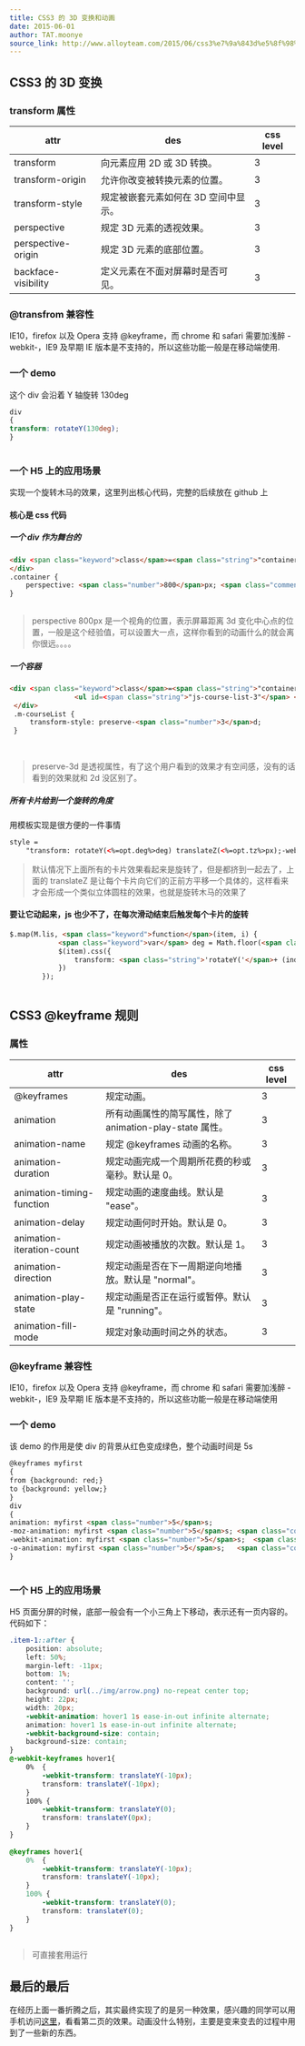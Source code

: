 ```yaml
---
title: CSS3 的 3D 变换和动画
date: 2015-06-01
author: TAT.moonye
source_link: http://www.alloyteam.com/2015/06/css3%e7%9a%843d%e5%8f%98%e6%8d%a2%e5%92%8c%e5%8a%a8%e7%94%bb/
---
```


## CSS3 的 3D 变换

### transform 属性

| attr                | des                  | css level |
| ------------------- | -------------------- | --------- |
| transform           | 向元素应用 2D 或 3D 转换。    | 3         |
| transform-origin    | 允许你改变被转换元素的位置。       | 3         |
| transform-style     | 规定被嵌套元素如何在 3D 空间中显示。 | 3         |
| perspective         | 规定 3D 元素的透视效果。       | 3         |
| perspective-origin  | 规定 3D 元素的底部位置。       | 3         |
| backface-visibility | 定义元素在不面对屏幕时是否可见。     | 3         |

### @transfrom 兼容性

IE10，firefox 以及 Opera 支持 @keyframe，而 chrome 和 safari 需要加浅醉 - webkit-，IE9 及早期 IE 版本是不支持的，所以这些功能一般是在移动端使用.

### 一个 demo

这个 div 会沿着 Y 轴旋转 130deg

```css
div
{
transform: rotateY(130deg);
}
 
```

### 一个 H5 上的应用场景

实现一个旋转木马的效果，这里列出核心代码，完整的后续放在 github 上

#### 核心是 css 代码

##### 一个 div 作为舞台的

```html
<div <span class="keyword">class</span>=<span class="string">"container"</span>>
</div>
.container {
    perspective: <span class="number">800</span>px; <span class="comment">//这里是一个视角的位置，</span>
}
 
```

> perspective 800px 是一个视角的位置，表示屏幕距离 3d 变化中心点的位置，一般是这个经验值，可以设置大一点，这样你看到的动画什么的就会离你很远。。。。

##### 一个容器

```html
<div <span class="keyword">class</span>=<span class="string">"container"</span>>
                <ul id=<span class="string">"js-course-list-3"</span> <span class="keyword">class</span>=<span class="string">"m-courseList"</span>></ul>
 </div>
 .m-courseList {
     transform-style: preserve-<span class="number">3</span>d;
 }
 
 
```

> preserve-3d 是透视属性，有了这个用户看到的效果才有空间感，没有的话看到的效果就和 2d 没区别了。

##### 所有卡片给到一个旋转的角度

用模板实现是很方便的一件事情

```html
style =
    "transform: rotateY(<%=opt.deg%>deg) translateZ(<%=opt.tz%>px);-webkit-transform: rotateY(<%=opt.deg%>deg) translateZ(<%=opt.tz%>px)";
```

> 默认情况下上面所有的卡片效果看起来是旋转了，但是都挤到一起去了，上面的 translateZ 是让每个卡片向它们的正前方平移一个具体的，这样看来才会形成一个类似立体圆柱的效果，也就是旋转木马的效果了

#### 要让它动起来，js 也少不了，在每次滑动结束后触发每个卡片的旋转

```html
$.map(M.lis, <span class="keyword">function</span>(item, i) {
            <span class="keyword">var</span> deg = Math.floor(<span class="number">360</span>/M.max);
            $(item).css({
                transform: <span class="string">'rotateY('</span>+ (index+i) * deg+<span class="string">'deg) translateZ('</span> + <span class="number">130</span> / Math.tan(deg /<span class="number">360</span> * Math.PI)  +<span class="string">'px)'</span>
            })
        });
 
```

## CSS3 @keyframe 规则

### 属性

| attr                      | des                                     | css level |
| ------------------------- | --------------------------------------- | --------- |
| @keyframes                | 规定动画。                                   | 3         |
| animation                 | 所有动画属性的简写属性，除了 animation-play-state 属性。 | 3         |
| animation-name            | 规定 @keyframes 动画的名称。                    | 3         |
| animation-duration        | 规定动画完成一个周期所花费的秒或毫秒。默认是 0。               | 3         |
| animation-timing-function | 规定动画的速度曲线。默认是 "ease"。                   | 3         |
| animation-delay           | 规定动画何时开始。默认是 0。                         | 3         |
| animation-iteration-count | 规定动画被播放的次数。默认是 1。                       | 3         |
| animation-direction       | 规定动画是否在下一周期逆向地播放。默认是 "normal"。          | 3         |
| animation-play-state      | 规定动画是否正在运行或暂停。默认是 "running"。            | 3         |
| animation-fill-mode       | 规定对象动画时间之外的状态。                          | 3         |

### @keyframe 兼容性

IE10，firefox 以及 Opera 支持 @keyframe，而 chrome 和 safari 需要加浅醉 - webkit-，IE9 及早期 IE 版本是不支持的，所以这些功能一般是在移动端使用

### 一个 demo

该 demo 的作用是使 div 的背景从红色变成绿色，整个动画时间是 5s

```html
@keyframes myfirst
{
from {background: red;}
to {background: yellow;}
}
div
{
animation: myfirst <span class="number">5</span>s;
-moz-animation: myfirst <span class="number">5</span>s; <span class="comment">/* Firefox */</span>
-webkit-animation: myfirst <span class="number">5</span>s;  <span class="comment">/* Safari 和 Chrome */</span>
-o-animation: myfirst <span class="number">5</span>s;   <span class="comment">/* Opera */</span>
}
 
```

### 一个 H5 上的应用场景

H5 页面分屏的时候，底部一般会有一个小三角上下移动，表示还有一页内容的。  
代码如下：

```css
.item-1::after {
    position: absolute;
    left: 50%;
    margin-left: -11px;
    bottom: 1%;
    content: '';
    background: url(../img/arrow.png) no-repeat center top;
    height: 22px;
    width: 20px;
    -webkit-animation: hover1 1s ease-in-out infinite alternate;
    animation: hover1 1s ease-in-out infinite alternate;
    -webkit-background-size: contain;
    background-size: contain;
}
@-webkit-keyframes hover1{
    0%  {
        -webkit-transform: translateY(-10px);
        transform: translateY(-10px);
    }
    100% {
        -webkit-transform: translateY(0);
        transform: translateY(0px);
    }
}
 
@keyframes hover1{
    0%  {
        -webkit-transform: translateY(-10px);
        transform: translateY(-10px);
    }
    100% {
        -webkit-transform: translateY(0);
        transform: translateY(0);
    }
}
 
```

> 可直接套用运行

## 最后的最后

在经历上面一番折腾之后，其实最终实现了的是另一种效果，感兴趣的同学可以用手机访问[这里](http://ke.qq.com/activity/weibo_h5/index.html?_wv=4097)，看看第二页的效果。动画没什么特别，主要是变来变去的过程中用到了一些新的东西。